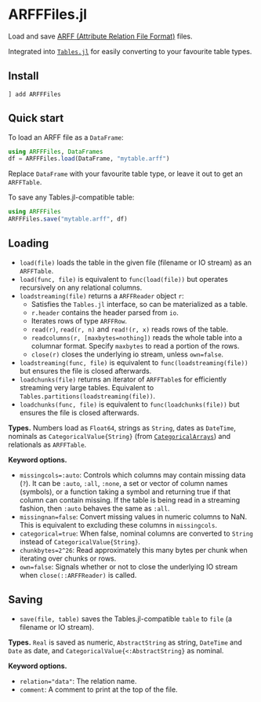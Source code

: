 # ARFFFiles.jl

Load and save [ARFF (Attribute Relation File Format)](https://waikato.github.io/weka-wiki/formats_and_processing/arff/) files.

Integrated into [`Tables.jl`](https://github.com/JuliaData/Tables.jl) for easily converting to your favourite table types.

## Install

```
] add ARFFFiles
```

## Quick start

To load an ARFF file as a `DataFrame`:
```julia
using ARFFFiles, DataFrames
df = ARFFFiles.load(DataFrame, "mytable.arff")
```
Replace `DataFrame` with your favourite table type, or leave it out to get an `ARFFTable`.

To save any Tables.jl-compatible table:
```julia
using ARFFFiles
ARFFFiles.save("mytable.arff", df)
```

## Loading

- `load(file)` loads the table in the given file (filename or IO stream) as an `ARFFTable`.
- `load(func, file)` is equivalent to `func(load(file))` but operates recursively on any relational columns.
- `loadstreaming(file)` returns a `ARFFReader` object `r`:
    - Satisfies the `Tables.jl` interface, so can be materialized as a table.
    - `r.header` contains the header parsed from `io`.
    - Iterates rows of type `ARFFRow`.
    - `read(r)`, `read(r, n)` and `read!(r, x)` reads rows of the table.
    - `readcolumns(r, [maxbytes=nothing])` reads the whole table into a columnar format. Specify `maxbytes` to read a portion of the rows.
    - `close(r)` closes the underlying io stream, unless `own=false`.
- `loadstreaming(func, file)` is equivalent to `func(loadstreaming(file))` but ensures the file is closed afterwards.
- `loadchunks(file)` returns an iterator of `ARFFTable`s for efficiently streaming very large tables. Equivalent to `Tables.partitions(loadstreaming(file))`.
- `loadchunks(func, file)` is equivalent to `func(loadchunks(file))` but ensures the file is closed afterwards.

**Types.** Numbers load as `Float64`, strings as `String`, dates as `DateTime`, nominals as `CategoricalValue{String}` (from [`CategoricalArrays`](https://github.com/JuliaData/CategoricalArrays.jl)) and relationals as `ARFFTable`.

**Keyword options.**
- `missingcols=:auto`: Controls which columns may contain missing data (`?`). It can be `:auto`, `:all`, `:none`, a set or vector of column names (symbols), or a function taking a symbol and returning true if that column can contain missing. If the table is being read in a streaming fashion, then `:auto` behaves the same as `:all`.
- `missingnan=false`: Convert missing values in numeric columns to NaN. This is equivalent to excluding these columns in `missingcols`.
- `categorical=true`: When false, nominal columns are converted to `String` instead of `CategoricalValue{String}`.
- `chunkbytes=2^26`: Read approximately this many bytes per chunk when iterating over chunks or rows.
- `own=false`: Signals whether or not to close the underlying IO stream when `close(::ARFFReader)` is called.

## Saving

- `save(file, table)` saves the Tables.jl-compatible `table` to `file` (a filename or IO stream).

**Types.** `Real` is saved as numeric, `AbstractString` as string, `DateTime` and `Date` as date, and `CategoricalValue{<:AbstractString}` as nominal.

**Keyword options.**
- `relation="data"`: The relation name.
- `comment`: A comment to print at the top of the file.
